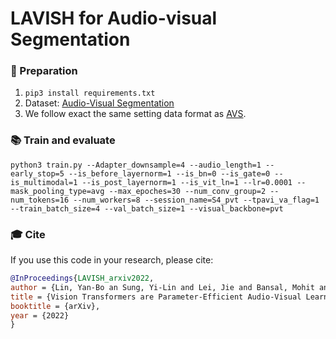 
# LAVISH for Audio-visual Segmentation


### 📝 Preparation 
1. `pip3 install requirements.txt`
2. Dataset: [Audio-Visual Segmentation](https://github.com/OpenNLPLab/AVSBench)
3. We follow exact the same setting data format as [AVS](https://github.com/OpenNLPLab/AVSBench).



### 📚 Train and evaluate
```shell
python3 train.py --Adapter_downsample=4 --audio_length=1 --early_stop=5 --is_before_layernorm=1 --is_bn=0 --is_gate=0 --is_multimodal=1 --is_post_layernorm=1 --is_vit_ln=1 --lr=0.0001 --mask_pooling_type=avg --max_epoches=30 --num_conv_group=2 --num_tokens=16 --num_workers=8 --session_name=S4_pvt --tpavi_va_flag=1 --train_batch_size=4 --val_batch_size=1 --visual_backbone=pvt
```




### 🎓 Cite

If you use this code in your research, please cite:

```bibtex
@InProceedings{LAVISH_arxiv2022,
author = {Lin, Yan-Bo an Sung, Yi-Lin and Lei, Jie and Bansal, Mohit and Bertasius, Gedas},
title = {Vision Transformers are Parameter-Efficient Audio-Visual Learners},
booktitle = {arXiv},
year = {2022}
}
```
